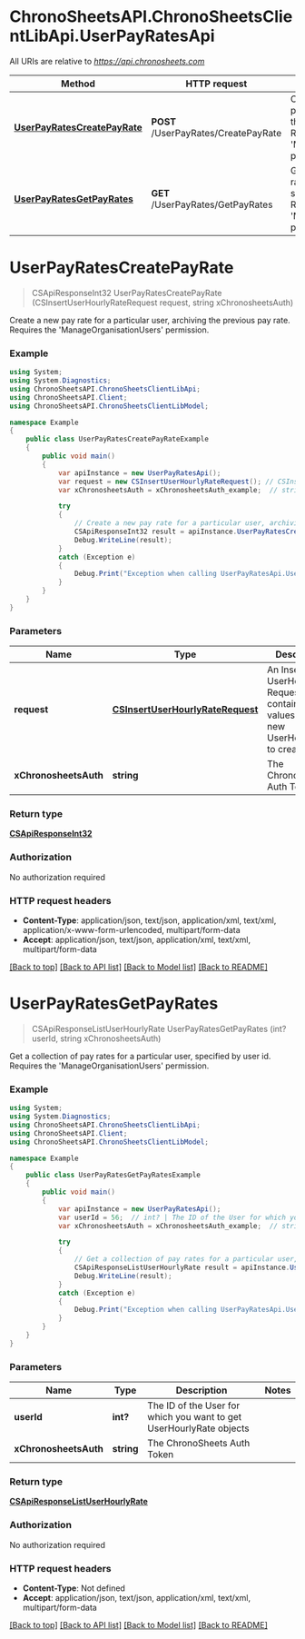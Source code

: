 # ChronoSheetsAPI.ChronoSheetsClientLibApi.UserPayRatesApi

All URIs are relative to *https://api.chronosheets.com*

Method | HTTP request | Description
------------- | ------------- | -------------
[**UserPayRatesCreatePayRate**](UserPayRatesApi.md#userpayratescreatepayrate) | **POST** /UserPayRates/CreatePayRate | Create a new pay rate for a particular user, archiving the previous pay rate.    Requires the &#39;ManageOrganisationUsers&#39; permission.
[**UserPayRatesGetPayRates**](UserPayRatesApi.md#userpayratesgetpayrates) | **GET** /UserPayRates/GetPayRates | Get a collection of pay rates for a particular user, specified by user id.    Requires the &#39;ManageOrganisationUsers&#39; permission.


<a name="userpayratescreatepayrate"></a>
# **UserPayRatesCreatePayRate**
> CSApiResponseInt32 UserPayRatesCreatePayRate (CSInsertUserHourlyRateRequest request, string xChronosheetsAuth)

Create a new pay rate for a particular user, archiving the previous pay rate.    Requires the 'ManageOrganisationUsers' permission.

### Example
```csharp
using System;
using System.Diagnostics;
using ChronoSheetsAPI.ChronoSheetsClientLibApi;
using ChronoSheetsAPI.Client;
using ChronoSheetsAPI.ChronoSheetsClientLibModel;

namespace Example
{
    public class UserPayRatesCreatePayRateExample
    {
        public void main()
        {
            var apiInstance = new UserPayRatesApi();
            var request = new CSInsertUserHourlyRateRequest(); // CSInsertUserHourlyRateRequest | An Insert UserHourlyRate Request object containing values for the new UserHourlyRate to create
            var xChronosheetsAuth = xChronosheetsAuth_example;  // string | The ChronoSheets Auth Token

            try
            {
                // Create a new pay rate for a particular user, archiving the previous pay rate.    Requires the 'ManageOrganisationUsers' permission.
                CSApiResponseInt32 result = apiInstance.UserPayRatesCreatePayRate(request, xChronosheetsAuth);
                Debug.WriteLine(result);
            }
            catch (Exception e)
            {
                Debug.Print("Exception when calling UserPayRatesApi.UserPayRatesCreatePayRate: " + e.Message );
            }
        }
    }
}
```

### Parameters

Name | Type | Description  | Notes
------------- | ------------- | ------------- | -------------
 **request** | [**CSInsertUserHourlyRateRequest**](CSInsertUserHourlyRateRequest.md)| An Insert UserHourlyRate Request object containing values for the new UserHourlyRate to create | 
 **xChronosheetsAuth** | **string**| The ChronoSheets Auth Token | 

### Return type

[**CSApiResponseInt32**](CSApiResponseInt32.md)

### Authorization

No authorization required

### HTTP request headers

 - **Content-Type**: application/json, text/json, application/xml, text/xml, application/x-www-form-urlencoded, multipart/form-data
 - **Accept**: application/json, text/json, application/xml, text/xml, multipart/form-data

[[Back to top]](#) [[Back to API list]](../README.md#documentation-for-api-endpoints) [[Back to Model list]](../README.md#documentation-for-models) [[Back to README]](../README.md)

<a name="userpayratesgetpayrates"></a>
# **UserPayRatesGetPayRates**
> CSApiResponseListUserHourlyRate UserPayRatesGetPayRates (int? userId, string xChronosheetsAuth)

Get a collection of pay rates for a particular user, specified by user id.    Requires the 'ManageOrganisationUsers' permission.

### Example
```csharp
using System;
using System.Diagnostics;
using ChronoSheetsAPI.ChronoSheetsClientLibApi;
using ChronoSheetsAPI.Client;
using ChronoSheetsAPI.ChronoSheetsClientLibModel;

namespace Example
{
    public class UserPayRatesGetPayRatesExample
    {
        public void main()
        {
            var apiInstance = new UserPayRatesApi();
            var userId = 56;  // int? | The ID of the User for which you want to get UserHourlyRate objects
            var xChronosheetsAuth = xChronosheetsAuth_example;  // string | The ChronoSheets Auth Token

            try
            {
                // Get a collection of pay rates for a particular user, specified by user id.    Requires the 'ManageOrganisationUsers' permission.
                CSApiResponseListUserHourlyRate result = apiInstance.UserPayRatesGetPayRates(userId, xChronosheetsAuth);
                Debug.WriteLine(result);
            }
            catch (Exception e)
            {
                Debug.Print("Exception when calling UserPayRatesApi.UserPayRatesGetPayRates: " + e.Message );
            }
        }
    }
}
```

### Parameters

Name | Type | Description  | Notes
------------- | ------------- | ------------- | -------------
 **userId** | **int?**| The ID of the User for which you want to get UserHourlyRate objects | 
 **xChronosheetsAuth** | **string**| The ChronoSheets Auth Token | 

### Return type

[**CSApiResponseListUserHourlyRate**](CSApiResponseListUserHourlyRate.md)

### Authorization

No authorization required

### HTTP request headers

 - **Content-Type**: Not defined
 - **Accept**: application/json, text/json, application/xml, text/xml, multipart/form-data

[[Back to top]](#) [[Back to API list]](../README.md#documentation-for-api-endpoints) [[Back to Model list]](../README.md#documentation-for-models) [[Back to README]](../README.md)

